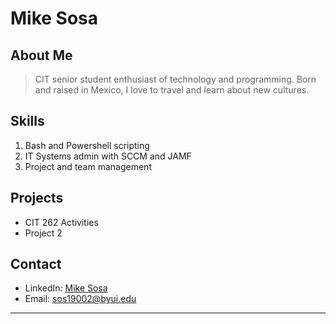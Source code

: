 
# Mike Sosa

## About Me

>  CIT senior student enthusiast of technology and programming. Born and raised in Mexico, I love to travel and learn about new cultures.


## Skills

1. Bash and Powershell scripting
2. IT Systems admin with SCCM and JAMF
3. Project and team management

## Projects

- CIT 262 Activities
- Project 2

## Contact 

- LinkedIn: [Mike Sosa](https://www.linkedin.com/in/sosa12vega)
- Email: sos19002@byui.edu

---
